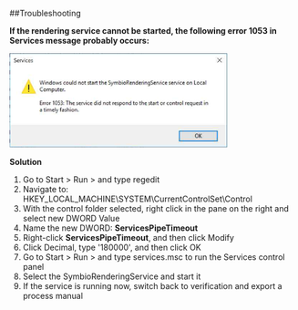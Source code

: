 ##Troubleshooting

**If the rendering service cannot be started, the following error 1053 in Services message probably occurs:**

   ![image.png](media/SymbioRenderingService_Services_Error1053.png)

**Solution**
1. Go to Start > Run > and type regedit
2. Navigate to: HKEY_LOCAL_MACHINE\SYSTEM\CurrentControlSet\Control
3. With the control folder selected, right click in the pane on the right and select new DWORD Value
4. Name the new DWORD: **ServicesPipeTimeout**
5. Right-click **ServicesPipeTimeout**, and then click Modify
6. Click Decimal, type '180000', and then click OK
7. Go to Start > Run > and type services.msc to run the Services control panel
8. Select the SymbioRenderingService and start it
9. If the service is running now, switch back to verification and export a process manual